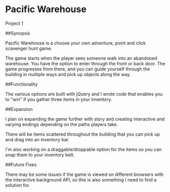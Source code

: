 # Pacific Warehouse
Project 1

##Synopsis

Pacific Warehouse is a choose your own adventure, point and click scavenger hunt game.

The game starts when the player sees someone walk into an abandoned warehouse. You have the option to enter through the front or back door. The game progresses from there, and you can guide yourself through the building in multiple ways and pick up objects along the way.

##Functionality

The various options are built with jQuery and I wrote code that enables you to "win" if you gather three items in your inventory.


##Expansion

I plan on expanding the game further with story and creating interactive and varying endings depending on the paths players take.

There will be items scattered throughout the building that you can pick up and drag into an inventory bar.

I'm also working on a draggable/droppable option for the items so you can snap them to your inventory belt.


##Future Fixes

There may be some issues if the game is viewed on different browsers with the interactive background API, so this is also something I need to find a solution for.